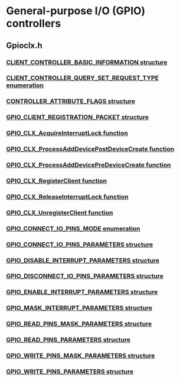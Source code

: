 # General-purpose I/O (GPIO) controllers
## Gpioclx.h
### [CLIENT_CONTROLLER_BASIC_INFORMATION structure](content\gpioclx\ns-gpioclx--client-controller-basic-information.md)
### [CLIENT_CONTROLLER_QUERY_SET_REQUEST_TYPE enumeration](content\gpioclx\ne-gpioclx--client-controller-query-set-request-type.md)
### [CONTROLLER_ATTRIBUTE_FLAGS structure](content\gpioclx\ns-gpioclx--controller-attribute-flags.md)
### [GPIO_CLIENT_REGISTRATION_PACKET structure](content\gpioclx\ns-gpioclx--gpio-client-registration-packet.md)
### [GPIO_CLX_AcquireInterruptLock function](content\gpioclx\nf-gpioclx-gpio-clx-acquireinterruptlock.md)
### [GPIO_CLX_ProcessAddDevicePostDeviceCreate function](content\gpioclx\nf-gpioclx-gpio-clx-processadddevicepostdevicecreate.md)
### [GPIO_CLX_ProcessAddDevicePreDeviceCreate function](content\gpioclx\nf-gpioclx-gpio-clx-processadddevicepredevicecreate.md)
### [GPIO_CLX_RegisterClient function](content\gpioclx\nf-gpioclx-gpio-clx-registerclient.md)
### [GPIO_CLX_ReleaseInterruptLock function](content\gpioclx\nf-gpioclx-gpio-clx-releaseinterruptlock.md)
### [GPIO_CLX_UnregisterClient function](content\gpioclx\nf-gpioclx-gpio-clx-unregisterclient.md)
### [GPIO_CONNECT_IO_PINS_MODE enumeration](content\gpioclx\ne-gpioclx--gpio-connect-io-pins-mode.md)
### [GPIO_CONNECT_IO_PINS_PARAMETERS structure](content\gpioclx\ns-gpioclx--gpio-connect-io-pins-parameters.md)
### [GPIO_DISABLE_INTERRUPT_PARAMETERS structure](content\gpioclx\ns-gpioclx--gpio-disable-interrupt-parameters.md)
### [GPIO_DISCONNECT_IO_PINS_PARAMETERS structure](content\gpioclx\ns-gpioclx--gpio-disconnect-io-pins-parameters.md)
### [GPIO_ENABLE_INTERRUPT_PARAMETERS structure](content\gpioclx\ns-gpioclx--gpio-enable-interrupt-parameters.md)
### [GPIO_MASK_INTERRUPT_PARAMETERS structure](content\gpioclx\ns-gpioclx--gpio-mask-interrupt-parameters.md)
### [GPIO_READ_PINS_MASK_PARAMETERS structure](content\gpioclx\ns-gpioclx--gpio-read-pins-mask-parameters.md)
### [GPIO_READ_PINS_PARAMETERS structure](content\gpioclx\ns-gpioclx--gpio-read-pins-parameters.md)
### [GPIO_WRITE_PINS_MASK_PARAMETERS structure](content\gpioclx\ns-gpioclx--gpio-write-pins-mask-parameters.md)
### [GPIO_WRITE_PINS_PARAMETERS structure](content\gpioclx\ns-gpioclx--gpio-write-pins-parameters.md)

